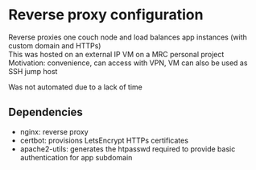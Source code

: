 # Reverse proxy configuration

Reverse proxies one couch node and load balances app instances (with custom domain and HTTPs)  
This was hosted on an external IP VM on a MRC personal project  
Motivation: convenience, can access with VPN, VM can also be used as SSH jump host

Was not automated due to a lack of time

## Dependencies

- nginx: reverse proxy
- certbot: provisions LetsEncrypt HTTPs certificates
- apache2-utils: generates the htpasswd required to provide basic authentication for app subdomain